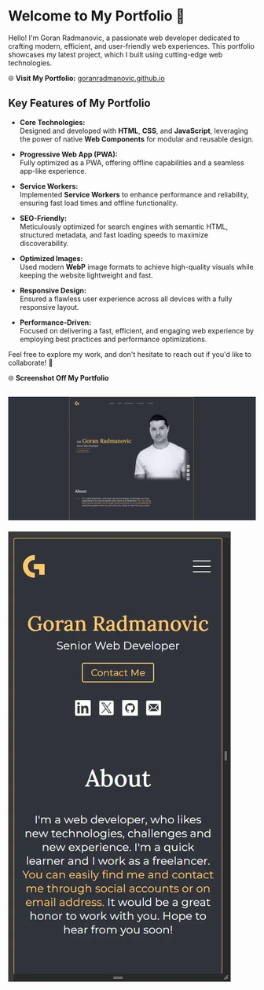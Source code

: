 # Welcome to My Portfolio 🌟  

Hello! I'm Goran Radmanovic, a passionate web developer dedicated to crafting modern, efficient, and user-friendly web experiences. This portfolio showcases my latest project, which I built using cutting-edge web technologies.  

🌐 **Visit My Portfolio:** [goranradmanovic.github.io](https://goranradmanovic.github.io)  

## Key Features of My Portfolio  

- **Core Technologies:**  
  Designed and developed with **HTML**, **CSS**, and **JavaScript**, leveraging the power of native **Web Components** for modular and reusable design.  

- **Progressive Web App (PWA):**  
  Fully optimized as a PWA, offering offline capabilities and a seamless app-like experience.  

- **Service Workers:**  
  Implemented **Service Workers** to enhance performance and reliability, ensuring fast load times and offline functionality.  

- **SEO-Friendly:**  
  Meticulously optimized for search engines with semantic HTML, structured metadata, and fast loading speeds to maximize discoverability.  

- **Optimized Images:**  
  Used modern **WebP** image formats to achieve high-quality visuals while keeping the website lightweight and fast.  

- **Responsive Design:**  
  Ensured a flawless user experience across all devices with a fully responsive layout.  

- **Performance-Driven:**  
  Focused on delivering a fast, efficient, and engaging web experience by employing best practices and performance optimizations.  

Feel free to explore my work, and don't hesitate to reach out if you'd like to collaborate! 🚀

🌐 **Screenshot Off My Portfolio**

![Desktop version](./assets/images/screenshots/desktop/desktop-home.webp)
---
![Mobile version](./assets/images/screenshots/mobile/mobile-home.webp)